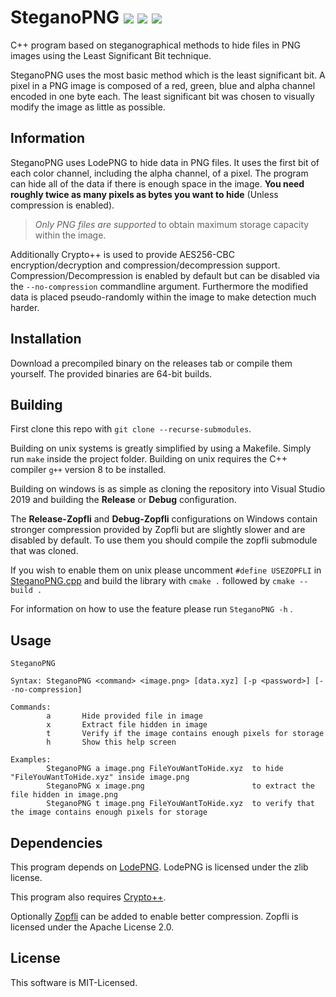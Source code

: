 SteganoPNG
![](https://img.shields.io/github/downloads/Dola-Shuvi/SteganoPNG/total?color=brightgreen)
![](https://img.shields.io/github/v/release/Dola-Shuvi/SteganoPNG?include_prereleases)
![](https://img.shields.io/badge/platform-linux--64%20%7C%20win--64-lightgray)
=================

C++ program based on steganographical methods to hide files in PNG images using the Least Significant Bit technique.

SteganoPNG uses the most basic method which is the least significant bit. A pixel in a PNG image is composed of a red, green, blue and alpha channel encoded in one byte each.
 The least significant bit was chosen to visually modify the image as little as possible.


Information
-----------

SteganoPNG uses LodePNG to hide data in PNG files. It uses the first bit of each color channel, including the alpha channel, of a pixel. 
The program can hide all of the data if there is enough space in the image. **You need roughly twice as many pixels as bytes you want to hide** (Unless compression is enabled).

> *Only PNG files are supported* to obtain maximum storage capacity within the image.

Additionally Crypto++ is used to provide AES256-CBC encryption/decryption and compression/decompression support. Compression/Decompression is enabled by default but can be disabled via the `--no-compression` commandline argument.
Furthermore the modified data is placed pseudo-randomly within the image to make detection much harder.

Installation
------------

Download a precompiled binary on the releases tab or compile them yourself. The provided binaries are 64-bit builds.

Building
-----

First clone this repo with `git clone --recurse-submodules`.

Building on unix systems is greatly simplified by using a Makefile.  Simply run `make` inside the project folder. Building on unix requires the C++ compiler `g++` version 8 to be installed.

Building on windows is as simple as cloning the repository into Visual Studio 2019 and building the **Release** or **Debug** configuration.

The **Release-Zopfli** and **Debug-Zopfli** configurations on Windows contain stronger compression provided by Zopfli but are slightly slower and are disabled by default. To use them you should compile the zopfli submodule that was cloned.

If you wish to enable them on unix please uncomment `#define USEZOPFLI` in [SteganoPNG.cpp](https://github.com/Dola-Shuvi/SteganoPNG/blob/master/Steganography/SteganoPNG.cpp) and build the library with `cmake .` followed by `cmake --build .`

 For information on how to use the feature please run `SteganoPNG -h` .

Usage
-----

```
SteganoPNG

Syntax: SteganoPNG <command> <image.png> [data.xyz] [-p <password>] [--no-compression]

Commands:
        a       Hide provided file in image
        x       Extract file hidden in image
        t       Verify if the image contains enough pixels for storage
        h       Show this help screen

Examples:
        SteganoPNG a image.png FileYouWantToHide.xyz  to hide "FileYouWantToHide.xyz" inside image.png
        SteganoPNG x image.png                        to extract the file hidden in image.png
        SteganoPNG t image.png FileYouWantToHide.xyz  to verify that the image contains enough pixels for storage
```

Dependencies
-------

This program depends on [LodePNG](https://github.com/lvandeve/lodepng).
LodePNG is licensed under the zlib license.

This program also requires [Crypto++](https://github.com/weidai11/cryptopp).

Optionally [Zopfli](https://github.com/google/zopfli) can be added to enable better compression. Zopfli is licensed under the Apache License 2.0.


License
-------

This software is MIT-Licensed.
